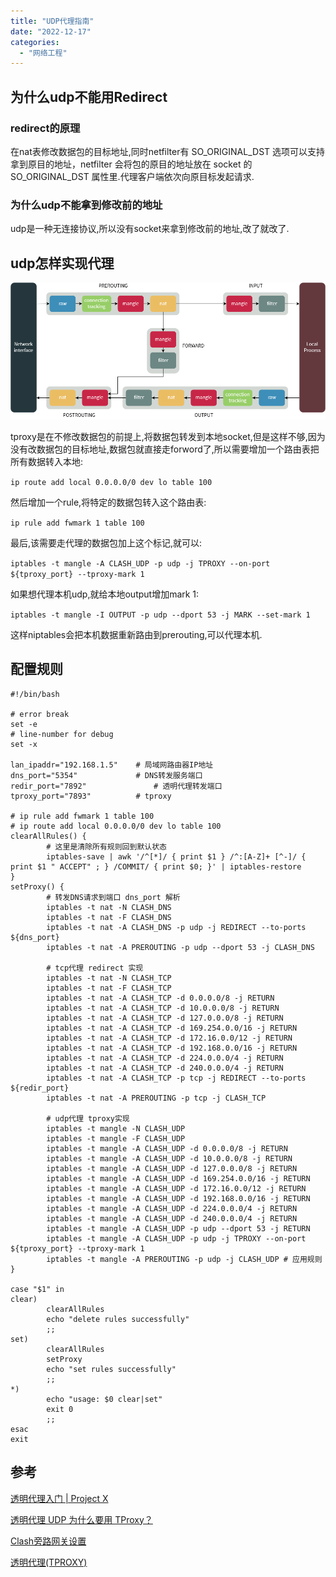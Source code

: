 ```yaml
---
title: "UDP代理指南"
date: "2022-12-17"
categories:
  - "网络工程"
---
```


## 为什么udp不能用Redirect

### redirect的原理

在nat表修改数据包的目标地址,同时netfilter有 SO\_ORIGINAL\_DST 选项可以支持拿到原目的地址，netfilter 会将包的原目的地址放在 socket 的 SO\_ORIGINAL\_DST 属性里.代理客户端依次向原目标发起请求.

### 为什么udp不能拿到修改前的地址

udp是一种无连接协议,所以没有socket来拿到修改前的地址,改了就改了.

## udp怎样实现代理

![](images/image.png)

tproxy是在不修改数据包的前提上,将数据包转发到本地socket,但是这样不够,因为没有改数据包的目标地址,数据包就直接走forword了,所以需要增加一个路由表把所有数据转入本地:

`ip route add local 0.0.0.0/0 dev lo table 100`

然后增加一个rule,将特定的数据包转入这个路由表:

`ip rule add fwmark 1 table 100`

最后,该需要走代理的数据包加上这个标记,就可以:

`iptables -t mangle -A CLASH_UDP -p udp -j TPROXY --on-port ${tproxy_port} --tproxy-mark 1`

如果想代理本机udp,就给本地output增加mark 1:

`iptables -t mangle -I OUTPUT -p udp --dport 53 -j MARK --set-mark 1`

这样niptables会把本机数据重新路由到prerouting,可以代理本机.

## 配置规则

```
#!/bin/bash

# error break
set -e
# line-number for debug
set -x

lan_ipaddr="192.168.1.5"	# 局域网路由器IP地址
dns_port="5354"				# DNS转发服务端口
redir_port="7892"				# 透明代理转发端口
tproxy_port="7893"			# tproxy

# ip rule add fwmark 1 table 100
# ip route add local 0.0.0.0/0 dev lo table 100
clearAllRules() {
		# 这里是清除所有规则回到默认状态
		iptables-save | awk '/^[*]/ { print $1 } /^:[A-Z]+ [^-]/ { print $1 " ACCEPT" ; } /COMMIT/ { print $0; }' | iptables-restore
}
setProxy() {
		# 转发DNS请求到端口 dns_port 解析
		iptables -t nat -N CLASH_DNS
		iptables -t nat -F CLASH_DNS
		iptables -t nat -A CLASH_DNS -p udp -j REDIRECT --to-ports ${dns_port}
		iptables -t nat -A PREROUTING -p udp --dport 53 -j CLASH_DNS

		# tcp代理 redirect 实现
		iptables -t nat -N CLASH_TCP
		iptables -t nat -F CLASH_TCP
		iptables -t nat -A CLASH_TCP -d 0.0.0.0/8 -j RETURN
		iptables -t nat -A CLASH_TCP -d 10.0.0.0/8 -j RETURN
		iptables -t nat -A CLASH_TCP -d 127.0.0.0/8 -j RETURN
		iptables -t nat -A CLASH_TCP -d 169.254.0.0/16 -j RETURN
		iptables -t nat -A CLASH_TCP -d 172.16.0.0/12 -j RETURN
		iptables -t nat -A CLASH_TCP -d 192.168.0.0/16 -j RETURN
		iptables -t nat -A CLASH_TCP -d 224.0.0.0/4 -j RETURN
		iptables -t nat -A CLASH_TCP -d 240.0.0.0/4 -j RETURN
		iptables -t nat -A CLASH_TCP -p tcp -j REDIRECT --to-ports ${redir_port}
		iptables -t nat -A PREROUTING -p tcp -j CLASH_TCP

		# udp代理 tproxy实现
		iptables -t mangle -N CLASH_UDP
		iptables -t mangle -F CLASH_UDP
		iptables -t mangle -A CLASH_UDP -d 0.0.0.0/8 -j RETURN
		iptables -t mangle -A CLASH_UDP -d 10.0.0.0/8 -j RETURN
		iptables -t mangle -A CLASH_UDP -d 127.0.0.0/8 -j RETURN
		iptables -t mangle -A CLASH_UDP -d 169.254.0.0/16 -j RETURN
		iptables -t mangle -A CLASH_UDP -d 172.16.0.0/12 -j RETURN
		iptables -t mangle -A CLASH_UDP -d 192.168.0.0/16 -j RETURN
		iptables -t mangle -A CLASH_UDP -d 224.0.0.0/4 -j RETURN
		iptables -t mangle -A CLASH_UDP -d 240.0.0.0/4 -j RETURN
		iptables -t mangle -A CLASH_UDP -p udp --dport 53 -j RETURN
		iptables -t mangle -A CLASH_UDP -p udp -j TPROXY --on-port ${tproxy_port} --tproxy-mark 1
		iptables -t mangle -A PREROUTING -p udp -j CLASH_UDP # 应用规则
}

case "$1" in
clear)
		clearAllRules
		echo "delete rules successfully"
		;;
set)
		clearAllRules
		setProxy
		echo "set rules successfully"
		;;
*)
		echo "usage: $0 clear|set"
		exit 0
		;;
esac
exit
```

## 参考

[透明代理入门 | Project X](https://xtls.github.io/document/level-2/transparent_proxy/transparent_proxy.html#iptables-nftables)

[透明代理 UDP 为什么要用 TProxy？](https://www.jianshu.com/p/5393fb5e2c87)

[Clash旁路网关设置](https://blog.newhanly.com/2020/04/28/clash/)

[透明代理(TPROXY)](https://guide.v2fly.org/app/tproxy.html)
